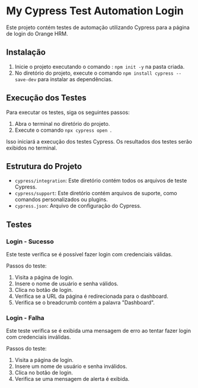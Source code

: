 # My Cypress Test Automation Login

Este projeto contém testes de automação utilizando Cypress para a página de login do Orange HRM.

## Instalação

1. Inicie o projeto executando o comando : `npm init -y` na pasta criada.
2. No diretório do projeto, execute o comando `npm install cypress --save-dev` para instalar as dependências.

## Execução dos Testes

Para executar os testes, siga os seguintes passos:

1. Abra o terminal no diretório do projeto.
2. Execute o comando `npx cypress open `.

Isso iniciará a execução dos testes Cypress. Os resultados dos testes serão exibidos no terminal.

## Estrutura do Projeto

- `cypress/integration`: Este diretório contém todos os arquivos de teste Cypress.
- `cypress/support`: Este diretório contém arquivos de suporte, como comandos personalizados ou plugins.
- `cypress.json`: Arquivo de configuração do Cypress.

## Testes

### Login - Sucesso

Este teste verifica se é possível fazer login com credenciais válidas.

Passos do teste:

1. Visita a página de login.
2. Insere o nome de usuário e senha válidos.
3. Clica no botão de login.
4. Verifica se a URL da página é redirecionada para o dashboard.
5. Verifica se o breadcrumb contém a palavra "Dashboard".

### Login - Falha

Este teste verifica se é exibida uma mensagem de erro ao tentar fazer login com credenciais inválidas.

Passos do teste:

1. Visita a página de login.
2. Insere um nome de usuário e senha inválidos.
3. Clica no botão de login.
4. Verifica se uma mensagem de alerta é exibida.

